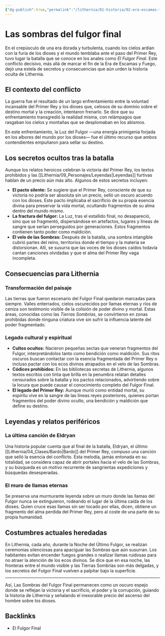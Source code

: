 ```yaml
---
{"dg-publish":true,"permalink":"/lithernia/01-historia/02-era-escamas-fuego/las-sombras-del-fulgor-final/","title":"Las sombras del fulgor final","tags":["lithernia","evento","historia","primer-rey","dioses"]}
---
```


# Las sombras del fulgor final

En el crepúsculo de una era dorada y turbulenta, cuando los cielos ardían con la furia de los dioses y el mundo temblaba ante el paso del Primer Rey, tuvo lugar la batalla que se conoce en los anales como *El Fulgor Final*. Este conflicto decisivo, más allá de marcar el fin de la Era de Escamas y Fuego, dejó una estela de secretos y consecuencias que aún urden la historia oculta de Lithernia.

## El contexto del conflicto

La guerra fue el resultado de un largo enfrentamiento entre la voluntad incansable del Primer Rey y los dioses que, celosos de su dominio sobre el destino mortal y la creación, intentaron frenarlo. Se dice que su enfrentamiento transgredió la realidad misma, con relámpagos que rasgaban los cielos y montañas que se desplomaban en los abismos.

En este enfrentamiento, la Luz del Fulgor —una energía primigenia forjada en los albores del mundo por los dioses— fue el último recurso que ambos contendientes empuñaron para sellar su destino.

## Los secretos ocultos tras la batalla

Aunque los relatos heroicos celebran la victoria del Primer Rey, los textos prohibidos y las [[Lithernia/09_Personajes/Leyendas\|Leyendas]] furtivas hablan de un precio aún más alto. Algunos de estos secretos incluyen:

- **El pacto silente:** Se sugiere que el Primer Rey, consciente de que su victoria no podría ser absoluta sin un precio, selló un oscuro acuerdo con los dioses. Este pacto implicaba el sacrificio de su propia esencia divina para preservar la vida mortal, ocultando fragmentos de su alma dentro del mundo mismo.  
- **La fractura del fulgor:** La Luz, tras el estallido final, no desapareció, sino que se fragmentó, dispersándose en artefactos, lugares y líneas de sangre que serían perseguidos por generaciones. Estos fragmentos contienen tanto poder como maldición.  
- **El velo de las Sombras:** Después de la batalla, una sombra intangible cubrió partes del reino, territorios donde el tiempo y la materia se distorsionan. Allí, se susurra que las voces de los dioses caídos todavía cantan canciones olvidadas y que el alma del Primer Rey vaga incompleta.

## Consecuencias para Lithernia

### Transformación del paisaje

Las tierras que fueron escenario del Fulgor Final quedaron marcadas para siempre. Valles enterrados, cielos oscurecidos por llamas eternas y ríos de ceniza son testimonio visible de la colisión de poder divino y mortal. Estas áreas, conocidas como las *Tierras Sombrías*, se convirtieron en zonas prohibidas donde ninguna criatura vive sin sufrir la influencia latente del poder fragmentado.

### Legado cultural y espiritual

- **Cultos ocultos:** Nacieron pequeñas sectas que veneran fragmentos del Fulgor, interpretándolos tanto como bendición como maldición. Sus ritos oscuros buscan contactar con la esencia fragmentada del Primer Rey o incluso pactar con los ecos divinos atrapados en el velo de las Sombras.  
- **Códices prohibidos:** En las bibliotecas secretas de Lithernia, algunos textos escritos con tinta que brilla en la penumbra relatan detalles censurados sobre la batalla y los pactos relacionados, advirtiendo sobre la locura que puede causar el conocimiento completo del Fulgor Final.  
- **El legado del Primer Rey:** Aunque murió como entidad mortal, su espíritu vive en la sangre de las líneas reyes posteriores, quienes portan fragmentos del poder divino oculto, una bendición y maldición que define su destino.

## Leyendas y relatos periféricos

### La última canción de Eldryan

Una historia popular cuenta que al final de la batalla, Eldryan, el último [[Lithernia/04_Clases/Bardo\|Bardo]] del Primer Rey, compuso una canción que selló la esencia del conflicto. Esta melodía, jamás entonada en su totalidad, se considera capaz de abrir portales hacia el velo de las Sombras, y su búsqueda es un motivo recurrente de sangrientas expediciones y búsquedas desesperadas.

### El muro de llamas eternas

Se preserva una murmurante leyenda sobre un muro donde las llamas del Fulgor nunca se extinguieron, rodeando el lugar de la última caída de los dioses. Quien cruce esas llamas sin ser tocado por ellas, dicen, obtiene un fragmento del alma perdida del Primer Rey, pero al coste de una parte de su propia humanidad.

## Costumbres actuales heredadas

En Lithernia, cada año, durante la Noche del Último Fulgor, se realizan ceremonias silenciosas para apaciguar las Sombras que aún susurran. Los habitantes evitan encender fuegos grandes o realizar llamas ruidosas para no atraer la atención de los ecos divinos. Se dice que en esa noche, las fronteras entre el mundo visible y las Tierras Sombrías son más delgadas, y los secretos del Fulgor Final vuelven a palpitar bajo la superficie.

---

Así, Las Sombras del Fulgor Final permanecen como un oscuro espejo donde se reflejan la victoria y el sacrificio, el poder y la corrupción, guiando la historia de Lithernia y señalando el inexorable precio del ascenso del hombre sobre los dioses.

## Backlinks
- El Fulgor Final
